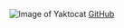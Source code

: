 
![Image of Yaktocat](https://octodex.github.com/images/yaktocat.png)
[GitHub](https://lab.github.com/public/communicating-using-markdown.pdf)
